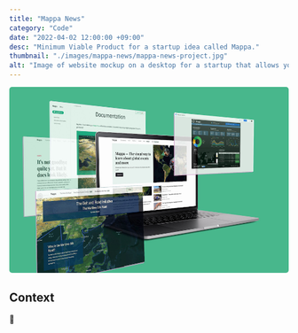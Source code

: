 ```yaml
---
title: "Mappa News"
category: "Code"
date: "2022-04-02 12:00:00 +09:00"
desc: "Minimum Viable Product for a startup idea called Mappa."
thumbnail: "./images/mappa-news/mappa-news-project.jpg"
alt: "Image of website mockup on a desktop for a startup that allows you to view global events on a map."
---
```


<img src="./images/mappa-news/mappa-news-project.jpg"
     alt="Image of website mockup on a desktop for a startup that allows you to view global events on a map."
     style="border-radius: 5px;" />

## Context

🍎
